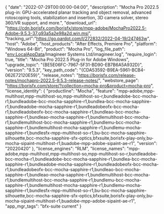 {
  "date": "2022-07-29T00:00:00-04:00",
  "description": "Mocha Pro 2022.5 plug-in: GPU-accelerated planar tracking and object removal, advanced rotoscoping tools, stabilization and insertion, 3D camera solver, stereo 360/VR support, and more.",
  "download_url": "https://cdn.borisfx.com/borisfx/store/mpp-adobe/MochaPro2022.5-Adobe-9.5.3-37.g93a5a2e98a2d.win.msi",
  "tracking_url":"https://go.pardot.com/l/272832/2022-04-19/247463w",
  "host": "Adobe",
  "host_products": "After Effects, Premiere Pro",
  "platform": "Windows 64-Bit",
  "product": "Mocha Pro",
  "log_file_path": "<env:LocalAppData>/Imagineer Systems Ltd/imagineer.log",
  "require_login": true,
  "title": "Mocha Pro 2022.5 Plug-in for Adobe Windows",
  "upgrade_topic": "{BE5E06FC-7967-5F31-BD90-EB7B6A5A932D}",
  "version": "9.5.3",
  "key_path_code": "{CDA53592-B9EA-5961-BCB4-062E72120E59}",
  "release_notes": "https://borisfx.com/release-notes/mochapro-2022.5-9.5.3-release-notes/",
  "webstore_page": "https://borisfx.com/store/?collection=mocha-pro&product=mocha-pro",
  "license_identity": {
    "productline": "Mocha",
    "feature": "mpp-adobe,mpp-multihost,mpp-multihost-so,mpp-multihost-so-r,bundleadobe-bcc-mocha-r1,bundleadobe-bcc-mocha-sapphire-r1,bundlea-bcc-mocha-sapphire-r1,bundleadobe-mocha-sapphire-r1,bundleadobeofx-bcc-mocha-r1,bundleadobeofx-bcc-mocha-sapphire-r1,bundleao-bcc-mocha-sapphire-r1,bundleao-mocha-sapphire-r1,bundlemultihost-bcc-mocha-r1,bundlemultihost-bcc-mocha-sapphire-r1,bundlemu-bcc-mocha-sapphire-r1,bundlemultihost-mocha-sapphire-r1,bundlemu-mocha-sapphire-r1,bundlesfx-mpp-multihost-so-r1,bu-bcc-mocha-sapphire-silhouette,bcc-mocha-sapphire-sfx-optics,bfxsuite,borisfx-play-only,bu-mocha-sipaint-multihost-r1,buadobe-mpp-adobe-sipaint-ae-r1",
    "version": "20220420"
  },
  "license_engines": "RLM",
  "license_names": "mpp-adobe,mpp-multihost,mpp-multihost-so,mpp-multihost-so-r,bundleadobe-bcc-mocha-r1,bundleadobe-bcc-mocha-sapphire-r1,bundlea-bcc-mocha-sapphire-r1,bundleadobe-mocha-sapphire-r1,bundleadobeofx-bcc-mocha-r1,bundleadobeofx-bcc-mocha-sapphire-r1,bundleao-bcc-mocha-sapphire-r1,bundleao-mocha-sapphire-r1,bundlemultihost-bcc-mocha-r1,bundlemultihost-bcc-mocha-sapphire-r1,bundlemu-bcc-mocha-sapphire-r1,bundlemultihost-mocha-sapphire-r1,bundlemu-mocha-sapphire-r1,bundlesfx-mpp-multihost-so-r1,bu-bcc-mocha-sapphire-silhouette,bcc-mocha-sapphire-sfx-optics,bfxsuite,borisfx-play-only,bu-mocha-sipaint-multihost-r1,buadobe-mpp-adobe-sipaint-ae-r1",
  "app_mgr_tags": "bfx-suite current"
}
